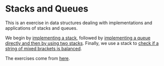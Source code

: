 # Stacks and Queues

This is an exercise in data structures dealing with implementations and applications of stacks and queues.

We begin by [implementing a stack](https://github.com/mstykow/stacks_and_queues/blob/master/stack.py), followed by [implementing a queue directly and then by using two stacks](https://github.com/mstykow/stacks_and_queues/blob/master/queue.py). Finally, we use a stack to [check if a string of mixed brackets is balanced](https://github.com/mstykow/stacks_and_queues/blob/master/balanced_brackets.py).

The exercises come from [here](https://medium.com/@kojinoshiba/data-structures-in-python-series-2-stacks-queues-8e2a1703d67b).

